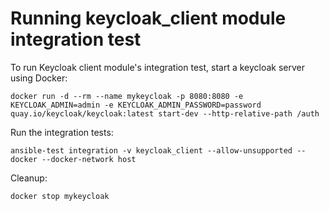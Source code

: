 <!--
Copyright (c) Ansible Project
GNU General Public License v3.0+ (see LICENSES/GPL-3.0-or-later.txt or https://www.gnu.org/licenses/gpl-3.0.txt)
SPDX-License-Identifier: GPL-3.0-or-later
-->

# Running keycloak_client module integration test

To run Keycloak client module's integration test, start a keycloak server using Docker:

    docker run -d --rm --name mykeycloak -p 8080:8080 -e KEYCLOAK_ADMIN=admin -e KEYCLOAK_ADMIN_PASSWORD=password quay.io/keycloak/keycloak:latest start-dev --http-relative-path /auth

Run the integration tests:

    ansible-test integration -v keycloak_client --allow-unsupported --docker --docker-network host

Cleanup:

    docker stop mykeycloak
